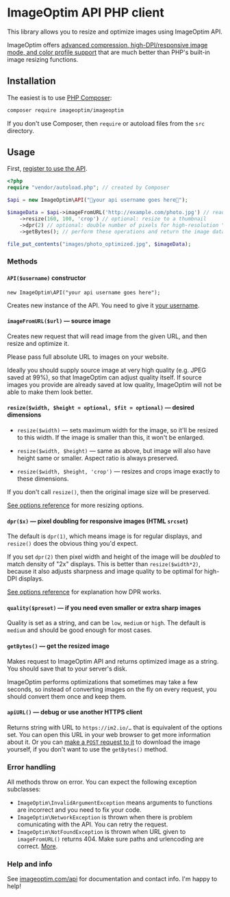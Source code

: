 # ImageOptim API PHP client

This library allows you to resize and optimize images using ImageOptim API.

ImageOptim offers [advanced compression, high-DPI/responsive image mode, and color profile support](https://imageoptim.com/features.html) that are much better than PHP's built-in image resizing functions.

## Installation

The easiest is to use [PHP Composer](https://getcomposer.org/):

```sh
composer require imageoptim/imageoptim
```

If you don't use Composer, then `require` or autoload files from the `src` directory.

## Usage

First, [register to use the API](https://im2.io/register).

```php
<?php
require "vendor/autoload.php"; // created by Composer

$api = new ImageOptim\API("🔶your api username goes here🔶");

$imageData = $api->imageFromURL('http://example.com/photo.jpg') // read this image
    ->resize(160, 100, 'crop') // optional: resize to a thumbnail
    ->dpr(2) // optional: double number of pixels for high-resolution "Retina" displays
    ->getBytes(); // perform these operations and return the image data as binary string

file_put_contents("images/photo_optimized.jpg", $imageData);
```

### Methods

#### `API($username)` constructor

    new ImageOptim\API("your api username goes here");

Creates new instance of the API. You need to give it [your username](https://im2.io/api/username).

#### `imageFromURL($url)` — source image

Creates new request that will read image from the given URL, and then resize and optimize it.

Please pass full absolute URL to images on your website.

Ideally you should supply source image at very high quality (e.g. JPEG saved at 99%), so that ImageOptim can adjust quality itself. If source images you provide are already saved at low quality, ImageOptim will not be able to make them look better.

#### `resize($width, $height = optional, $fit = optional)` — desired dimensions

* `resize($width)` — sets maximum width for the image, so it'll be resized to this width. If the image is smaller than this, it won't be enlarged.

* `resize($width, $height)` — same as above, but image will also have height same or smaller. Aspect ratio is always preserved.

* `resize($width, $height, 'crop')` — resizes and crops image exactly to these dimensions.

If you don't call `resize()`, then the original image size will be preserved.

[See options reference](https://im2.io/api/post#options) for more resizing options.

#### `dpr($x)` — pixel doubling for responsive images (HTML `srcset`)

The default is `dpr(1)`, which means image is for regular displays, and `resize()` does the obvious thing you'd expect.

If you set `dpr(2)` then pixel width and height of the image will be *doubled* to match density of "2x" displays. This is better than `resize($width*2)`, because it also adjusts sharpness and image quality to be optimal for high-DPI displays.

[See options reference](https://im2.io/api/post#opt-2x) for explanation how DPR works.

#### `quality($preset)` — if you need even smaller or extra sharp images

Quality is set as a string, and can be `low`, `medium` or `high`. The default is `medium` and should be good enough for most cases.

#### `getBytes()` — get the resized image

Makes request to ImageOptim API and returns optimized image as a string. You should save that to your server's disk.

ImageOptim performs optimizations that sometimes may take a few seconds, so instead of converting images on the fly on every request, you should convert them once and keep them.

#### `apiURL()` — debug or use another HTTPS client

Returns string with URL to `https://im2.io/…` that is equivalent of the options set. You can open this URL in your web browser to get more information about it. Or you can [make a `POST` request to it](https://im2.io/api/post#making-the-request) to download the image yourself, if you don't want to use the `getBytes()` method.

### Error handling

All methods throw on error. You can expect the following exception subclasses:

* `ImageOptim\InvalidArgumentException` means arguments to functions are incorrect and you need to fix your code.
* `ImageOptim\NetworkException` is thrown when there is problem comunicating with the API. You can retry the request.
* `ImageOptim\NotFoundException` is thrown when URL given to `imageFromURL()` returns 404. Make sure paths and urlencoding are correct. [More](https://im2.io/api/post#response).

### Help and info

See [imageoptim.com/api](https://imageoptim.com/api) for documentation and contact info. I'm happy to help!

